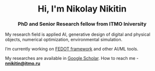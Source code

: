 <h1 align="center">Hi, I'm Nikolay Nikitin</h1>
<h3 align="center">PhD and Senior Research fellow from ITMO Iniversity</h3>

My research field is applied AI, generative design of digital and physical objects, numerical optimization, environmental simulation. 

I’m currently working on [FEDOT framework](https://github.com/nccr-itmo/FEDOT) and other AI/ML tools.

My researches are available in [Google Scholar](https://scholar.google.com/citations?user=eQBTGccAAAAJ&hl=ru). How to reach me - **nnikitin@itmo.ru**
